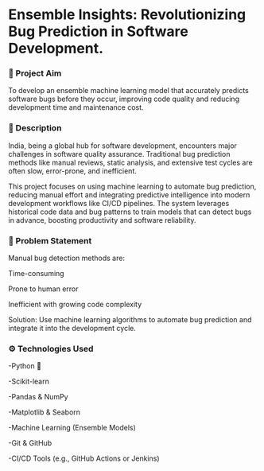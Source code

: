 # Ensemble Insights: Revolutionizing Bug Prediction in Software Development.

### 📌 Project Aim
To develop an ensemble machine learning model that accurately predicts software bugs before they occur, improving code quality and reducing development time and maintenance cost.

### 📝 Description
India, being a global hub for software development, encounters major challenges in software quality assurance. Traditional bug prediction methods like manual reviews, static analysis, and extensive test cycles are often slow, error-prone, and inefficient.

This project focuses on using machine learning to automate bug prediction, reducing manual effort and integrating predictive intelligence into modern development workflows like CI/CD pipelines. The system leverages historical code data and bug patterns to train models that can detect bugs in advance, boosting productivity and software reliability.

### 🧠 Problem Statement
Manual bug detection methods are:

Time-consuming

Prone to human error

Inefficient with growing code complexity

Solution: Use machine learning algorithms to automate bug prediction and integrate it into the development cycle.

### ⚙️ Technologies Used
-Python 🐍

-Scikit-learn

-Pandas & NumPy

-Matplotlib & Seaborn

-Machine Learning (Ensemble Models)

-Git & GitHub

-CI/CD Tools (e.g., GitHub Actions or Jenkins)


